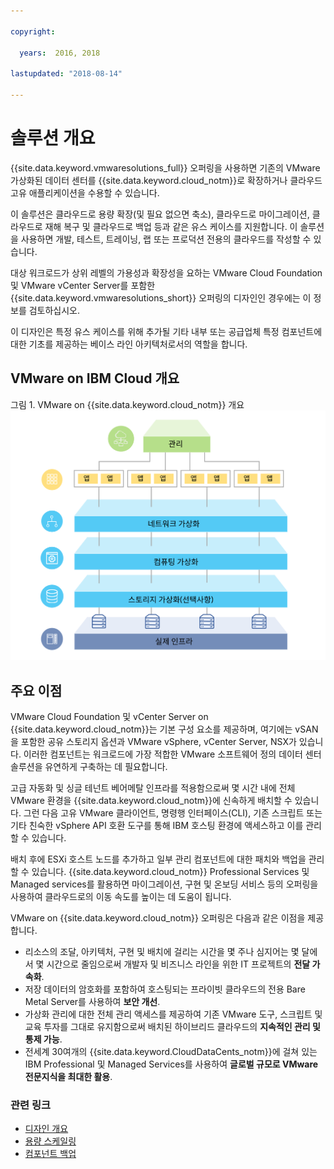 ```yaml
---

copyright:

  years:  2016, 2018

lastupdated: "2018-08-14"

---
```


# 솔루션 개요

{{site.data.keyword.vmwaresolutions_full}} 오퍼링을 사용하면 기존의 VMware 가상화된 데이터 센터를 {{site.data.keyword.cloud_notm}}로 확장하거나 클라우드 고유 애플리케이션을 수용할 수 있습니다.

이 솔루션은 클라우드로 용량 확장(및 필요 없으면 축소), 클라우드로 마이그레이션, 클라우드로 재해 복구 및 클라우드로 백업 등과 같은 유스 케이스를 지원합니다. 이 솔루션을 사용하면 개발, 테스트, 트레이닝, 랩 또는 프로덕션 전용의 클라우드를 작성할 수 있습니다.

대상 워크로드가 상위 레벨의 가용성과 확장성을 요하는 VMware Cloud Foundation 및 VMware vCenter Server를 포함한 {{site.data.keyword.vmwaresolutions_short}} 오퍼링의 디자인인 경우에는 이 정보를 검토하십시오.

이 디자인은 특정 유스 케이스를 위해 추가될 기타 내부 또는 공급업체 특정 컴포넌트에 대한 기초를 제공하는 베이스 라인 아키텍처로서의 역할을 합니다.

## VMware on IBM Cloud 개요

그림 1. VMware on {{site.data.keyword.cloud_notm}} 개요
![VMware on {{site.data.keyword.cloud_notm}}](solution_overview.svg "솔루션은 애플리케이션이 실행될 수 있는 VM에서 사용할 컴퓨팅, 네트워크 및 선택적으로 스토리지 리소스를 가상화합니다.")

## 주요 이점

VMware Cloud Foundation 및 vCenter Server on {{site.data.keyword.cloud_notm}}는 기본 구성 요소를 제공하며, 여기에는 vSAN을 포함한 공유 스토리지 옵션과 VMware vSphere, vCenter Server, NSX가 있습니다. 이러한 컴포넌트는 워크로드에 가장 적합한 VMware 소프트웨어 정의 데이터 센터 솔루션을 유연하게 구축하는 데 필요합니다. 

고급 자동화 및 싱글 테넌트 베어메탈 인프라를 적용함으로써 몇 시간 내에 전체 VMware 환경을 {{site.data.keyword.cloud_notm}}에 신속하게 배치할 수 있습니다. 그런 다음 고유 VMware 클라이언트, 명령행 인터페이스(CLI), 기존 스크립트 또는 기타 친숙한 vSphere API 호환 도구를 통해 IBM 호스팅 환경에 액세스하고 이를 관리할 수 있습니다.

배치 후에 ESXi 호스트 노드를 추가하고 일부 관리 컴포넌트에 대한 패치와 백업을 관리할 수 있습니다. {{site.data.keyword.cloud_notm}} Professional Services 및 Managed services를 활용하면 마이그레이션, 구현 및 온보딩 서비스 등의 오퍼링을 사용하여 클라우드로의 이동 속도를 높이는 데 도움이 됩니다.

VMware on {{site.data.keyword.cloud_notm}} 오퍼링은 다음과 같은 이점을 제공합니다.

* 리소스의 조달, 아키텍처, 구현 및 배치에 걸리는 시간을 몇 주나 심지어는 몇 달에서 몇 시간으로 줄임으로써 개발자 및 비즈니스 라인을 위한 IT 프로젝트의 **전달 가속화**.
* 저장 데이터의 암호화를 포함하여 호스팅되는 프라이빗 클라우드의 전용 Bare Metal Server를 사용하여 **보안 개선**.
* 가상화 관리에 대한 전체 관리 액세스를 제공하여 기존 VMware 도구, 스크립트 및 교육 투자를 그대로 유지함으로써 배치된 하이브리드 클라우드의 **지속적인 관리 및 통제 가능**.
* 전세계 30여개의 {{site.data.keyword.CloudDataCents_notm}}에 걸쳐 있는 IBM Professional 및 Managed Services를 사용하여 **글로벌 규모로 VMware 전문지식을 최대한 활용**.

### 관련 링크

* [디자인 개요](design_overview.html)
* [용량 스케일링](solution_scaling.html)
* [컴포넌트 백업](solution_backingup.html)
